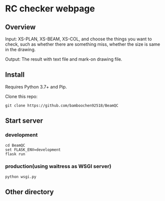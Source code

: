 # RC checker webpage

## Overview

Input: XS-PLAN, XS-BEAM, XS-COL, and choose the things you want to check, such as whether there are something miss, whether the size is same in the drawing. 

Output: The result with text file and mark-on drawing file. 

## Install

Requires Python 3.7+ and Pip. 

Clone this repo: 
```
git clone https://github.com/bamboochen92518/BeamQC
```

## Start server

### development
```
cd BeamQC
set FLASK_ENV=development
flask run
```
### production(using waitress as WSGI server)
```
python wsgi.py
```

## Other directory